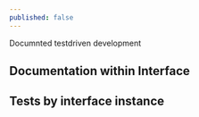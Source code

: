 ```yaml
---
published: false
---
```


Documnted testdriven development

## Documentation within Interface

## Tests by interface instance
